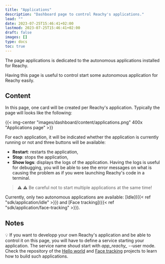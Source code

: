 ```yaml
---
title: "Applications"
description: "Dashboard page to control Reachy's applications."
lead: ""
date: 2023-07-25T15:46:41+02:00
lastmod: 2023-07-25T15:46:41+02:00
draft: false
images: []
type: docs
toc: true
---
```


The page applications is dedicated to the autonomous applications installed for Reachy. 

Having this page is useful to control start some autonomous application for Reachy easily.

## Content

In this page, one card will be created per Reachy's application. Typically the page will looks like the following:

{{< img-center "images/dashboard/content/applications.png" 400x "Applications page" >}}

For each application, it will be indicated whether the application is currently running or not and three buttons will be available:
* **Restart**: restarts the application,
* **Stop**: stops the application,
* **Show logs**: displays the logs of the application. Having the logs is useful for debugging, you will be able to see the error messages on what is causing the problem as if you were launching Reachy's code in a terminal.

> :warning: :warning: Be careful not to start multiple applications at the same time!

Currently, only two autonomous applications are available: [Idle]({{< ref "sdk/application/idle" >}}) and [Face tracking]({{< ref "sdk/application/face-tracking" >}}).

## Notes
:bulb: If you want to developp your own Reachy's application and be able to control it on this page, you will have to define a service starting your application. The service name shoud start with *app_reachy_* --user mode.
Check the repository of the [Hello world](https://github.com/pollen-robotics/hello-world) and [Face tracking](https://github.com/pollen-robotics/reachy-face-tracking) projects to learn how to build such applications.